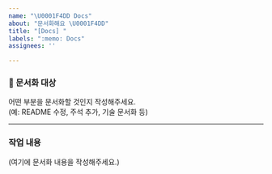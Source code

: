 ```yaml
---
name: "\U0001F4DD Docs"
about: "문서화해요 \U0001F4DD"
title: "[Docs] "
labels: ":memo: Docs"
assignees: ''

---
```


### 📄 문서화 대상

어떤 부분을 문서화할 것인지 작성해주세요.  
(예: README 수정, 주석 추가, 기술 문서화 등)

---

### 작업 내용

(여기에 문서화 내용을 작성해주세요.)
